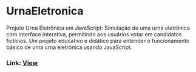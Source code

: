 # UrnaEletronica

Projeto Urna Eletrônica em JavaScript: Simulação de uma urna eletrônica com interface interativa, permitindo aos usuários votar em candidatos fictícios. Um projeto educativo e didático para entender o funcionamento básico de uma urna eletrônica usando JavaScript.

### Link: <a href="https://rnaeletronica-js.netlify.app/" target="_blank">View</a>
